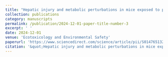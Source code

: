 ```yaml
---
title: "Hepatic injury and metabolic perturbations in mice exposed to perfluorodecanoic acid revealed by metabolomics and lipidomics"
collection: publications
category: manuscripts
permalink: /publication/2024-12-01-paper-title-number-3
excerpt: ' '
date: 2024-12-01
venue: 'Ecotoxicology and Environmental Safety'
paperurl: 'https://www.sciencedirect.com/science/article/pii/S0147651324015513'
citation: '&quot;Hepatic injury and metabolic perturbations in mice exposed to perfluorodecanoic acid revealed by metabolomics and lipidomics.&quot; <i>Ecotoxicology and Environmental Safety</i>. 289, 117475.'
---
```

